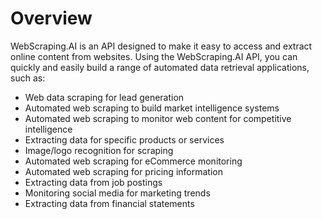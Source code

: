 # Overview

WebScraping.AI is an API designed to make it easy to access and extract online
content from websites. Using the WebScraping.AI API, you can quickly and easily
build a range of automated data retrieval applications, such as:

- Web data scraping for lead generation
- Automated web scraping to build market intelligence systems
- Automated web scraping to monitor web content for competitive intelligence
- Extracting data for specific products or services
- Image/logo recognition for scraping
- Automated web scraping for eCommerce monitoring
- Automated web scraping for pricing information
- Extracting data from job postings
- Monitoring social media for marketing trends
- Extracting data from financial statements
